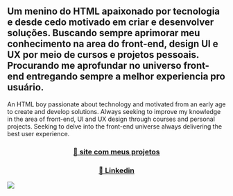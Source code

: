 Um menino do HTML apaixonado por tecnologia e desde cedo motivado em criar e desenvolver soluções. Buscando sempre aprimorar meu conhecimento na area do front-end, design UI e UX por meio de cursos e projetos pessoais. Procurando me aprofundar no universo front-end entregando sempre a melhor experiencia pro usuário.
-
An HTML boy passionate about technology and motivated from an early age to create and develop solutions. Always seeking to improve my knowledge in the area of front-end, UI and UX design through courses and personal projects. Seeking to delve into the front-end universe always delivering the best user experience.
<h3 align="center">
    <a href="https://pt-br.reactjs.org/">🔗 site com meus projetos</a>
</h3>

<h3 align="center">
    <a href="https://pt-br.reactjs.org/">🔗 Linkedin</a>
</h3>
<img src="https://img.shields.io/static/v1?label=Blog&message=Rocketseat&color=7159c1&style=for-the-badge&logo=ghost"/>
